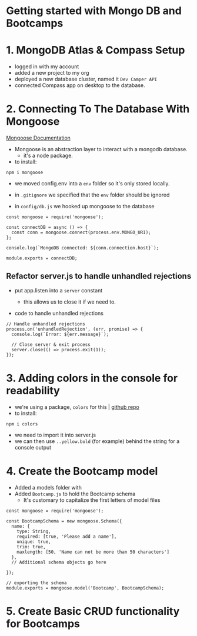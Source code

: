# Getting started with Mongo DB and Bootcamps

# 1. MongoDB Atlas & Compass Setup
- logged in with my account
- added a new project to my org
- deployed a new database cluster, named it `Dev Camper API`
- connected Compass app on desktop to the database.

# 2. Connecting To The Database With Mongoose
[Mongoose Documentation](https://mongoosejs.com/docs/guide.html)

- Mongoose is an abstraction layer to interact with a mongodb database.
  - it's a node package.
- to install:
``` JS Terminal
npm i mongoose
```
- we moved config.env into a `env` folder so it's only stored locally. 
- in `.gitignore` we specified that the `env` folder should be ignored

- in `config/db.js` we hooked up mongoose to the database
``` JS db.js
const mongoose = require('mongoose');

const connectDB = async () => {
  const conn = mongoose.connect(process.env.MONGO_URI);
};

console.log(`MongoDB connected: ${conn.connection.host}`);

module.exports = connectDB;
```

## Refactor server.js to handle unhandled rejections
- put app.listen into a `server` constant
  - this allows us to close it if we need to.

- code to handle unhandled rejections
``` JS server.js
// Handle unhandled rejections
process.on('unhandledRejection', (err, promise) => {
  console.log(`Error: ${err.message}`);
  
  // Close server & exit process
  server.close(() => process.exit(1));
});
```

# 3. Adding colors in the console for readability
- we're using a package, `colors` for this | [github repo](https://github.com/Marak/colors.js)
- to install:
``` JS Terminal
npm i colors
```
- we need to import it into server.js
- we can then use `..yellow.bold` (for example) behind the string for a console output

# 4. Create the Bootcamp model
- Added a models folder with 
- Added `Bootcamp.js` to hold the Bootcamp schema
  - It's customary to capitalize the first letters of model files
``` JS models/Bootcamp.js
const mongoose = require('mongoose');

const BootcampSchema = new mongoose.Schema({
  name: {
    type: String,
    required: [true, 'Please add a name'],
    unique: true,
    trim: true,
    maxlength: [50, 'Name can not be more than 50 characters']
  },
  // Additional schema objects go here

});

// exporting the schema
module.exports = mongoose.model('Bootcamp', BootcampSchema);
```

# 5. Create Basic CRUD functionality for Bootcamps







